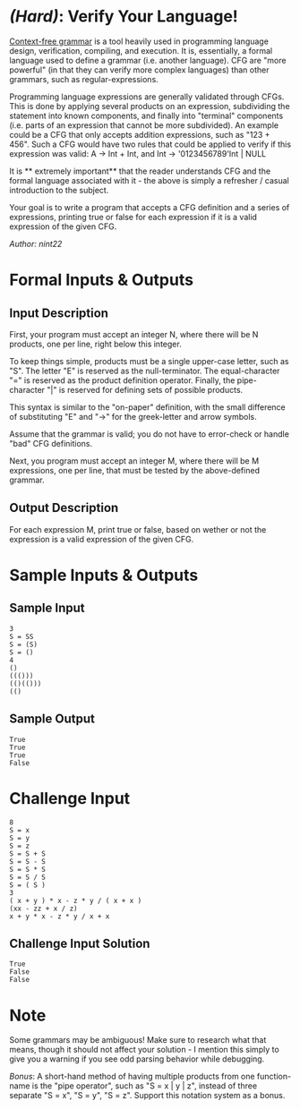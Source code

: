 

# _(Hard)_: Verify Your Language!

[Context-free grammar](http://en.wikipedia.org/wiki/Context-free_grammar) is a tool heavily used in programming language design, verification, compiling, and execution. It is, essentially, a formal language used to define a grammar (i.e. another language). CFG are "more powerful" (in that they can verify more complex languages) than other grammars, such as regular-expressions.

Programming language expressions are generally validated through CFGs. This is done by applying several products on an expression, subdividing the statement into known components, and finally into "terminal" components (i.e. parts of an expression that cannot be more subdivided). An example could be a CFG that only accepts addition expressions, such as "123 + 456". Such a CFG would have two rules that could be applied to verify if this expression was valid: A -> Int + Int, and Int -> '0123456789'Int | NULL

It is \*\* extremely important\*\* that the reader understands CFG and the formal language associated with it - the above is simply a refresher / casual introduction to the subject.

Your goal is to write a program that accepts a CFG definition and a series of expressions, printing true or false for each expression if it is a valid expression of the given CFG.

_Author: nint22_

# Formal Inputs & Outputs

## Input Description

First, your program must accept an integer N, where there will be N products, one per line, right below this integer.

To keep things simple, products must be a single upper-case letter, such as "S". The letter "E" is reserved as the null-terminator. The equal-character "=" is reserved as the product definition operator. Finally, the pipe-character "|" is reserved for defining sets of possible products.

This syntax is similar to the "on-paper" definition, with the small difference of substituting "E" and "->" for the greek-letter and arrow symbols.

Assume that the grammar is valid; you do not have to error-check or handle "bad" CFG definitions.

Next, you program must accept an integer M, where there will be M expressions, one per line, that must be tested by the above-defined grammar.

## Output Description

For each expression M, print true or false, based on wether or not the expression is a valid expression of the given CFG.

# Sample Inputs & Outputs

## Sample Input

    3
    S = SS
    S = (S)
    S = ()
    4
    ()
    ((()))
    (()(()))
    (()

## Sample Output

    True
    True
    True
    False

# Challenge Input

    8
    S = x
    S = y
    S = z
    S = S + S
    S = S - S
    S = S * S
    S = S / S
    S = ( S )
    3
    ( x + y ) * x - z * y / ( x + x )
    (xx - zz + x / z)
    x + y * x - z * y / x + x

## Challenge Input Solution

    True
    False
    False

# Note

Some grammars may be ambiguous! Make sure to research what that means, though it should not affect your solution - I mention this simply to give you a warning if you see odd parsing behavior while debugging.

_Bonus_: A short-hand method of having multiple products from one function-name is the "pipe operator", such as "S = x | y | z", instead of three separate "S = x", "S = y", "S = z". Support this notation system as a bonus.

